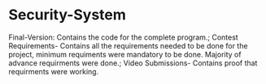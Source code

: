 # Security-System
Final-Version: Contains the code for the complete program.;
Contest Requirements- Contains all the requirements needed to be done for the project, minimum requiments were mandatory to be done. Majority of advance requirments were done.;
Video Submissions- Contains proof that requirments were working. 
